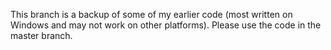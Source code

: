 This branch is a backup of some of my earlier code (most written on Windows and may not work on other platforms).
Please use the code in the master branch.

